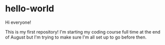 # hello-world

Hi everyone!

This is my first repository! I'm starting my coding course full time at the end of August but I'm trying to make sure I'm all set up to go before then. 
